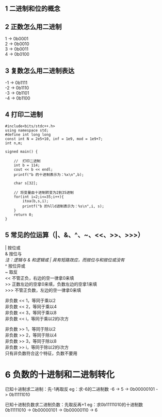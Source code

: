 ## 1 二进制和位的概念

## 2 正数怎么用二进制

1 -> 0b0001 <br>
2 -> 0b0010 <br>
3 -> 0b0011 <br>
4 -> 0b0100 <br>

## 3 复数怎么用二进制表达

-1 -> 0b1111 <br>
-2 -> 0b1110 <br>
-3 -> 0b1101 <br>
-4 -> 0b1100 <br>

## 4 打印二进制

```
#include<bits/stdc++.h>
using namespace std;
#define int long long
const int N = 2e5+10, inf = 1e9, mod = 1e9+7;
int n,m;

signed main() {
    
    //  打印二进制
    int b = 114;
    cout << b << endl;
    printf("b 的十进制表示为：%x\n",b);

    char s[32];

    // 将变量由十进制转变为2到35进制
    for(int i=2;i<=35;i++){
        itoa(b,s,i);
        printf("b 的%lld进制表示为：%s\n",i, s);
    }
    return 0;
}
```

## 5 常见的位运算（|、&、^、~、<<、>>、>>>）

|   按位或 <br>
&   按位与 <br>
<em>注：逻辑与 & 和逻辑或 | 具有短路效应，而按位与和按位或没有</em> <br>
^   按位异或 <br>
~   取反 <br>
<<  不管正负，右边的空一律拿0来填 <br>
\>\>  正数左边的空拿0来填，负数左边的空拿1来填 <br>
\>\>\> 不管正负数，左边的空一律拿0来填 <br>

非负数 << 1，等同于乘以2 <br>
非负数 << 2，等同于乘以4 <br>
非负数 << 3，等同于乘以8 <br>
非负数 << i，等同于乘以2的i次方 <br>

非负数 >> 1，等同于除以2 <br>
非负数 >> 2，等同于除以4 <br>
非负数 >> 3，等同于除以8 <br>
非负数 >> i，等同于除以2的i次方 <br>
只有非负数符合这个特征，负数不要用 <br>

# 6 负数的十进制和二进制转化

已知十进制求二进制：先-1再取反
eg：求-6的二进制数
-6 -> 5 -> 0b00000101 ->  0b11111010<br>

已知十进制负数求二进制负数：先取反再+1
eg：求0b11111010的十进制数
0b11111010 -> 0b00000101 -> 0b00000110 -> 6 <br>

